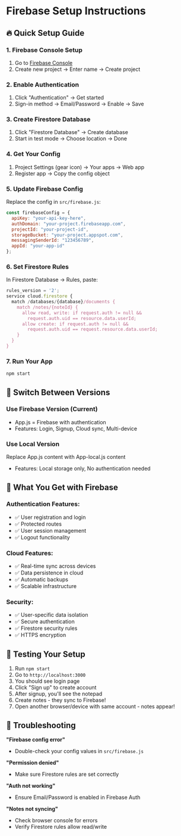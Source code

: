 # Firebase Setup Instructions

## 🔥 Quick Setup Guide

### 1. Firebase Console Setup
1. Go to [Firebase Console](https://console.firebase.google.com/)
2. Create new project → Enter name → Create project

### 2. Enable Authentication
1. Click "Authentication" → Get started
2. Sign-in method → Email/Password → Enable → Save

### 3. Create Firestore Database
1. Click "Firestore Database" → Create database
2. Start in test mode → Choose location → Done

### 4. Get Your Config
1. Project Settings (gear icon) → Your apps → Web app
2. Register app → Copy the config object

### 5. Update Firebase Config
Replace the config in `src/firebase.js`:

```javascript
const firebaseConfig = {
  apiKey: "your-api-key-here",
  authDomain: "your-project.firebaseapp.com",
  projectId: "your-project-id",
  storageBucket: "your-project.appspot.com",
  messagingSenderId: "123456789",
  appId: "your-app-id"
};
```

### 6. Set Firestore Rules
In Firestore Database → Rules, paste:

```javascript
rules_version = '2';
service cloud.firestore {
  match /databases/{database}/documents {
    match /notes/{noteId} {
      allow read, write: if request.auth != null && 
        request.auth.uid == resource.data.userId;
      allow create: if request.auth != null && 
        request.auth.uid == request.resource.data.userId;
    }
  }
}
```

### 7. Run Your App
```bash
npm start
```

## 🔄 Switch Between Versions

### Use Firebase Version (Current)
- App.js = Firebase with authentication
- Features: Login, Signup, Cloud sync, Multi-device

### Use Local Version
Replace App.js content with App-local.js content
- Features: Local storage only, No authentication needed

## 🎯 What You Get with Firebase

### Authentication Features:
- ✅ User registration and login
- ✅ Protected routes
- ✅ User session management
- ✅ Logout functionality

### Cloud Features:
- ✅ Real-time sync across devices
- ✅ Data persistence in cloud
- ✅ Automatic backups
- ✅ Scalable infrastructure

### Security:
- ✅ User-specific data isolation
- ✅ Secure authentication
- ✅ Firestore security rules
- ✅ HTTPS encryption

## 🚀 Testing Your Setup

1. Run `npm start`
2. Go to `http://localhost:3000`
3. You should see login page
4. Click "Sign up" to create account
5. After signup, you'll see the notepad
6. Create notes - they sync to Firebase!
7. Open another browser/device with same account - notes appear!

## 🐛 Troubleshooting

**"Firebase config error"**
- Double-check your config values in `src/firebase.js`

**"Permission denied"**
- Make sure Firestore rules are set correctly

**"Auth not working"**
- Ensure Email/Password is enabled in Firebase Auth

**"Notes not syncing"**
- Check browser console for errors
- Verify Firestore rules allow read/write